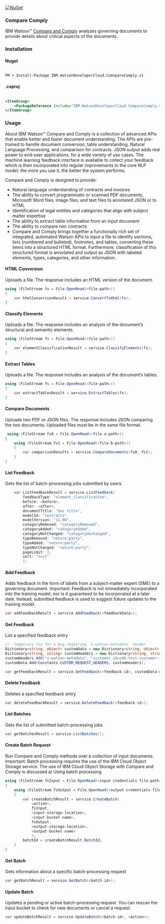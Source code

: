 [![NuGet](https://img.shields.io/badge/nuget-v2.13.0-green.svg?style=flat)](https://www.nuget.org/packages/IBM.WatsonDeveloperCloud.CompareComply.v1/)

### Compare Comply
IBM Watson™ [Compare and Comply]() analyzes governing documents to provide details about critical aspects of the documents.

### Installation
#### Nuget
```

PM > Install-Package IBM.WatsonDeveloperCloud.ComnpareComply.v1

```
#### .csproj
```xml

<ItemGroup>
    <PackageReference Include="IBM.WatsonDeveloperCloud.CompareComply.v1" Version="2.13.0" />
</ItemGroup>

```

### Usage
About
IBM Watson™ Compare and Comply is a collection of advanced APIs that enable better and faster document understanding. The APIs are pre-trained to handle document conversion, table understanding, Natural Language Processing, and comparison for contracts. JSON output adds real power to end-user applications, for a wide variety of use cases. The machine learning feedback interface is available to collect your feedback which is then incorporated into regular improvements to the core NLP model; the more you use it, the better the system performs.

Compare and Comply is designed to provide:

- Natural language understanding of contracts and invoices
- The ability to convert programmatic or scanned PDF documents, Microsoft Word files, image files, and text files to annotated JSON or to HTML
- Identification of legal entities and categories that align with subject matter expertise
- The ability to extract table information from an input document
- The ability to compare two contracts
- Compare and Comply brings together a functionally rich set of integrated, automated Watson APIs to input a file to identify sections, lists (numbered and bulleted), footnotes, and tables, converting these items into a structured HTML format. Furthermore, classification of this structured format is annotated and output as JSON with labeled elements, types, categories, and other information.

#### HTML Conversion
Uploads a file. The response includes an HTML version of the document.
```cs
using (FileStream fs = File.OpenRead(<file-path>))
{
    var htmlConversionResult = service.ConvertToHtml(fs);
}
```






#### Classify Elements
Uploads a file. The response includes an analysis of the document’s structural and semantic elements.
```cs
using (FileStream fs = File.OpenRead(<file-path>))
{
    var elementClassificationResult = service.ClassifyElements(fs);
}
```






#### Extract Tables
Uploads a file. The response includes an analysis of the document’s tables.
```cs
using (FileStream fs = File.OpenRead(<file-path>))
{
    var extractTablesResult = service.ExtractTables(fs);
}
```







#### Compare Documents
Uploads two PDF or JSON files. The response includes JSON comparing the two documents. Uploaded files must be in the same file format.
```cs
 using (FileStream fs0 = File.OpenRead(<file-a-path>))
{
    using (FileStream fs1 = File.OpenRead(<file-b-path>))
    {
        var comparisonResults = service.CompareDocuments(fs0, fs1);
    }
}
```






#### List Feedback
Gets the list of batch-processing jobs submitted by users.
```cs
    var ListFeedbackResult = service.ListFeedback(
        feedbackType: "element_classification",
        before: <before>,
        after: <after>,
        documentTitle: "doc title",
        modelId: "contracts",
        modelVersion: "11.00",
        categoryRemoved: "categoryRemoved",
        categoryAdded: "categoryAdded",
        categoryNotChanged: "categoryUnchanged",
        typeRemoved: "nature:party",
        typeAdded: "nature:party",
        typeNotChanged: "nature:party",
        pageLimit: 3,
        sort: "sort"
        );
```






#### Add Feedback
Adds feedback in the form of labels from a subject-matter expert (SME) to a governing document.
Important: Feedback is not immediately incorporated into the training model, nor is it guaranteed to be incorporated at a later date. Instead, submitted feedback is used to suggest future updates to the training model.
```cs
var addFeedbackResult = service.AddFeedback(<feedbackData>);
```






#### Get Feedback
List a specified feedback entry
```cs
//  temporary fix for a bug requiring `x-watson-metadata` header
Dictionary<string, object> customData = new Dictionary<string, object>();
Dictionary<string, string> customHeaders = new Dictionary<string, string>();
customHeaders.Add("x-watson-metadata", "customer_id=sdk-test-customer-id");
customData.Add(Constants.CUSTOM_REQUEST_HEADERS, customHeaders);

var getFeedbackResult = service.GetFeedback(<feedback-id>, customData:customData);
```






#### Delete Feedback
Deletes a specified feedback entry
```cs
var deleteFeedbackResult = service.DeleteFeedback(<feedback-id>);
```






#### List Batches
Gets the list of submitted batch-processing jobs
```cs
var getBatchesResult = service.ListBatches();
```






#### Create Batch Request
Run Compare and Comply methods over a collection of input documents.
Important: Batch processing requires the use of the IBM Cloud Object Storage service. The use of IBM Cloud Object Storage with Compare and Comply is discussed at Using batch processing.
```cs
using (FileStream fsInput = File.OpenRead(<input-credentials-file-path>))
{
    using (FileStream fsOutput = File.OpenRead(<output-credentials-file-path>))
    {
        var createBatchResult = service.CreateBatch(
            <action>,
            fsInput,
            <input-storage-location>,
            <input-bucket-name>,
            fsOutput,
            <output-storage-location>,
            <output-bucket-name>
            );
        batchId = createBatchResult.BatchId;
    }
}
```






#### Get Batch
Gets information about a specific batch-processing request
```cs
var getBatchResult = service.GetBatch(<batch-id>);
```






#### Update Batch
Updates a pending or active batch-processing request. You can rescan the input bucket to check for new documents or cancel a request.
```cs
var updateBatchResult = service.UpdateBatch(<batch-id>, <action>);
```

[compare-comply]: https://cloud.ibm.com/docs/services/compare-comply/index.html
